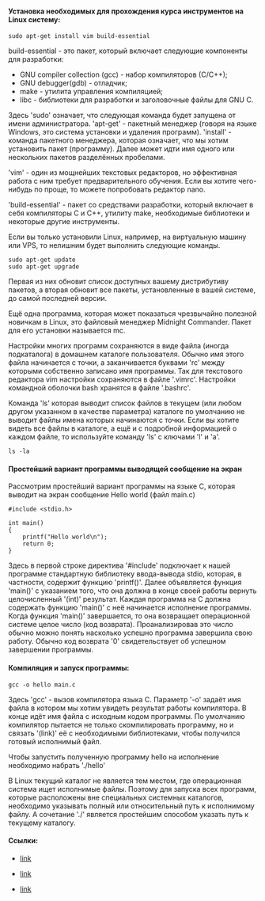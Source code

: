 #### Установка необходимых для прохождения курса инструментов на Linux систему:
```
sudo apt-get install vim build-essential
```

build-essential - это пакет, который включает следующие компоненты для разработки:
- GNU compiler collection (gcc) - набор компиляторов (С/С++);
- GNU debugger(gdb) - отладчик;
- make - утилита управления компиляцией;
- libc - библиотеки для разработки и заголовочные файлы для GNU C.

Здесь 'sudo' означает, что следующая команда будет запущена от имени администратора. 
'apt-get' - пакетный менеджер (говоря на языке Windows, это система установки и удаления программ). 
'install' - команда пакетного менеджера, которая означает, что мы хотим установить пакет (программу). 
Далее может идти имя одного или нескольких пакетов разделённых пробелами.

'vim' - один из мощнейших текстовых редакторов, но эффективная работа с ним требует предварительного обучения. 
Если вы хотите чего-нибудь по проще, то можете попробовать редактор nano.

'build-essential' - пакет со средствами разработки, который включает в себя компиляторы C и C++, утилиту make, 
необходимые библиотеки и некоторые другие инструменты.

Если вы только установили Linux, например, на виртуальную машину или VPS, то нелишним будет выполнить следующие команды.
```
sudo apt-get update
sudo apt-get upgrade
```

Первая из них обновит список доступных вашему дистрибутиву пакетов, а вторая обновит все пакеты, установленные в вашей системе, 
до самой последней версии.

Ещё одна программа, которая может показаться чрезвычайно полезной новичкам в Linux, это файловый менеджер Midnight Commander. 
Пакет для его установки называется mc.

Настройки многих программ сохраняются в виде файла (иногда подкаталога) в домашнем каталоге пользователя. 
Обычно имя этого файла начинается с точки, а заканчивается буквами 'rc' между которыми собственно записано имя программы. 
Так для текстового редактора vim настройки сохраняются в файле '.vimrc'. Настройки командной оболочки bash хранятся в файле '.bashrc'.

Команда 'ls' которая выводит список файлов в текущем (или любом другом указанном в качестве параметра) 
каталоге по умолчанию не выводит файлы имена которых начинаются с точки. Если вы хотите видеть все файлы в каталоге, 
а ещё и с подробной информацией о каждом файле, то используйте команду 'ls' с ключами 'l' и 'a'.
```
ls -la
```
#### Простейший вариант программы выводящей сообщение на экран

Рассмотрим простейший вариант программы на языке C, которая выводит на экран сообщение Hello world (файл main.c)

```
#include <stdio.h>

int main()
{
    printf("Hello world\n");
    return 0;
}
```

Здесь в первой строке директива '#include' подключает к нашей программе стандартную библиотеку ввода-вывода stdio, 
которая, в частности, содержит функцию 'printf()'. Далее объявляется функция 'main()' с указанием того, 
что она должна в конце своей работы вернуть целочисленный '(int)' результат. 
Каждая программа на C должна содержать функцию 'main()' с неё начинается исполнение программы. 
Когда функция 'main()' завершается, то она возвращает операционной системе целое число (код возврата). 
Проанализировав это число обычно можно понять насколько успешно программа завершила свою работу. 
Обычно код возврата '0' свидетельствует об успешном завершении программы.

#### Компиляция и запуск программы:

```
gcc -o hello main.c
```

Здесь 'gcc' - вызов компилятора языка C. Параметр '-o' задаёт имя файла в котором мы хотим увидеть результат работы компилятора. 
В конце идёт имя файла с исходным кодом программы. По умолчанию компилятор пытается не только скомпилировать программу, 
но и связать '(link)' её с необходимыми библиотеками, чтобы получился готовый исполнимый файл.

Чтобы запустить полученную программу hello на исполнение необходимо набрать './hello'

В Linux текущий каталог не является тем местом, где операционная система ищет исполнимые файлы. 
Поэтому для запуска всех программ, которые расположены вне специальных системных каталогов, 
необходимо указывать полный или относительный путь к исполнимому файлу. 
А сочетание './' является простейшим способом указать путь к текущему каталогу.

#### Ссылки:

- [link](https://github.com/fedorch/stepic-548)

- [link](https://www.linkedin.com/pulse/cross-compiling-gcc-toolchain-arm-cortex-m-processors-ijaz-ahmad/)

- [link](https://gcc.gnu.org/onlinedocs/gcc/)


